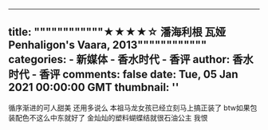 
---
title: """"""""""""★★★★☆ 潘海利根 瓦娅 Penhaligon's Vaara, 2013""""""""""""
categories: 
    - 新媒体
    - 香水时代 - 香评
author: 香水时代 - 香评
comments: false
date: Tue, 05 Jan 2021 00:00:00 GMT
thumbnail: ''
---

<div>   
循序渐进的可人甜美 还用多说么 本祖马龙女孩已经立刻马上搞正装了
btw如果包装配色不这么中东就好了 金灿灿的塑料蝴蝶结就很石油公主 我恨  
</div>
            